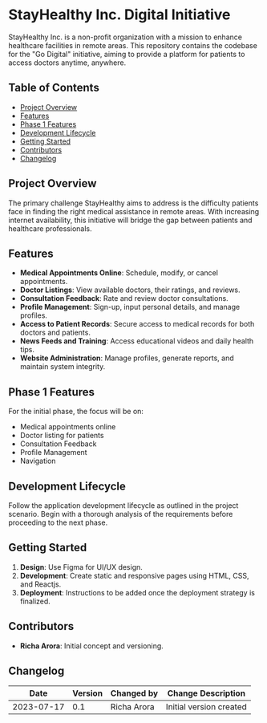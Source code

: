 # StayHealthy Inc. Digital Initiative

StayHealthy Inc. is a non-profit organization with a mission to enhance healthcare facilities in remote areas. This repository contains the codebase for the "Go Digital" initiative, aiming to provide a platform for patients to access doctors anytime, anywhere.

## Table of Contents

- [Project Overview](#project-overview)
- [Features](#features)
- [Phase 1 Features](#phase-1-features)
- [Development Lifecycle](#development-lifecycle)
- [Getting Started](#getting-started)
- [Contributors](#contributors)
- [Changelog](#changelog)

## Project Overview

The primary challenge StayHealthy aims to address is the difficulty patients face in finding the right medical assistance in remote areas. With increasing internet availability, this initiative will bridge the gap between patients and healthcare professionals.

## Features

- **Medical Appointments Online**: Schedule, modify, or cancel appointments.
- **Doctor Listings**: View available doctors, their ratings, and reviews.
- **Consultation Feedback**: Rate and review doctor consultations.
- **Profile Management**: Sign-up, input personal details, and manage profiles.
- **Access to Patient Records**: Secure access to medical records for both doctors and patients.
- **News Feeds and Training**: Access educational videos and daily health tips.
- **Website Administration**: Manage profiles, generate reports, and maintain system integrity.

## Phase 1 Features

For the initial phase, the focus will be on:
- Medical appointments online
- Doctor listing for patients
- Consultation Feedback
- Profile Management
- Navigation

## Development Lifecycle

Follow the application development lifecycle as outlined in the project scenario. Begin with a thorough analysis of the requirements before proceeding to the next phase.

## Getting Started

1. **Design**: Use Figma for UI/UX design.
2. **Development**: Create static and responsive pages using HTML, CSS, and Reactjs.
3. **Deployment**: Instructions to be added once the deployment strategy is finalized.

## Contributors

- **Richa Arora**: Initial concept and versioning.

## Changelog

| Date       | Version | Changed by  | Change Description           |
|------------|---------|-------------|-----------------------------|
| 2023-07-17 | 0.1     | Richa Arora | Initial version created     |


